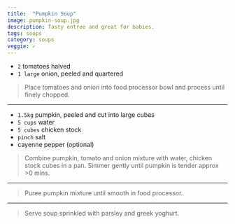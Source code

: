 ```yaml
---
title:  "Pumpkin Soup"
image: pumpkin-soup.jpg
description: Tasty entree and great for babies.
tags: soups
category: soups
veggie: ✓
---
```



* `2` tomatoes halved
* `1 large` onion, peeled and quartered


> Place tomatoes and onion into food processor bowl and process until finely chopped.

---

* `1.5kg` pumpkin, peeled and cut into large cubes
* `5 cups` water
* `5 cubes` chicken stock
* `pinch` salt
* cayenne pepper (optional)

> Combine pumpkin, tomato and onion mixture with water, chicken stock cubes  in a pan. 
> Simmer gently until pumpkin is tender approx >0 mins.

---

> Puree pumpkin mixture until smooth in food processor.

---

> Serve soup sprinkled with parsley and greek yoghurt.

